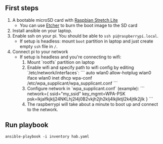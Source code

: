 
## First steps

1. A bootable microSD card with [Raspbian Stretch Lite](https://www.raspberrypi.org/downloads/raspbian/)
   * You can use [Etcher](https://www.balena.io/etcher/) to burn the boot image to the SD card
2. Install ansible on your laptop.
3. Enable ssh on your pi. You should be able to `ssh pi@raspberrypi.local`.
   * If setup is headless: mount `boot` partition in laptop and just create empty `ssh` file in `/`.
4. Connect pi to your network
   * If setup is headless and you're connecting to wifi:
	    <ol>
		  <li>Mount `rootfs` partition on laptop</li>
      <li>Enable wifi and specify path to wifi config by editing `/etc/network/interfaces`:
		  ```
		  auto wlan0
		  allow-hotplug wlan0
		  iface wlan0 inet dhcp
      		wpa-conf /etc/wpa_supplicant/wpa_supplicant.conf
	  	```</li>
		  <li>Configure network in `wpa_supplicant.conf` (example):
		  ```
		  network={
 	  		ssid="my_ssid"
   			key_mgmt=WPA-PSK
   			psk=lkjalfkjklj24NKLhj2l4j0B2vkjh2jh2klj4lkjlktjl2k4jtlk2jlk
  		}
  		```</li>
		  <li>The raspberrypi will take about a minute to boot up and connect to the network.</li>
			</ol>

## Run playbook

`ansible-playbook -i inventory hab.yaml`
